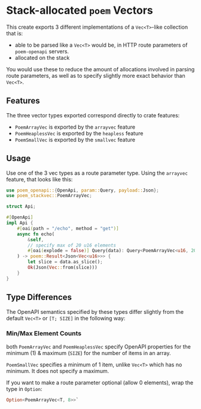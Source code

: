 # Stack-allocated `poem` Vectors

This create exports 3 different implementations of a `Vec<T>`-like collection that is: 
* able to be parsed like a `Vec<T>` would be, in HTTP route parameters of `poem-openapi` servers.
* allocated on the stack

You would use these to reduce the amount of allocations involved in parsing route parameters, as well as to specify slightly more exact behavior than `Vec<T>`.

## Features

The three vector types exported correspond directly to crate features:
* `PoemArrayVec` is exported by the `arrayvec` feature
* `PoemHeaplessVec` is exported by the `heapless` feature
* `PoemSmallVec` is exported by the `smallvec` feature

## Usage

Use one of the 3 vec types as a route parameter type. Using the `arrayvec` feature, that looks like this:

```rust
use poem_openapi::{OpenApi, param::Query, payload::Json};
use poem_stackvec::PoemArrayVec;

struct Api;

#[OpenApi]
impl Api {
    #[oai(path = "/echo", method = "get")]
    async fn echo(
        &self,
        // specify max of 20 u16 elements
        #[oai(explode = false)] Query(data): Query<PoemArrayVec<u16, 20>>,
    ) -> poem::Result<Json<Vec<u16>>> {
        let slice = data.as_slice();
        Ok(Json(Vec::from(slice)))
    }
}
```

## Type Differences

The OpenAPI semantics specified by these types differ slightly from the default `Vec<T>` or `[T; SIZE]` in the following way:

### Min/Max Element Counts

both `PoemArrayVec` and `PoemHeaplessVec` specify OpenAPI properties for the minimum (1) & maximum (`SIZE`) for the number of items in an array.

`PoemSmallVec` specifies a minimum of 1 item, unlike `Vec<T>` which has no minimum. It does not specify a maximum.

If you want to make a route parameter optional (allow 0 elements), wrap the type in `Option`:

```rust
Option<PoemArrayVec<T, 8>>`
```

